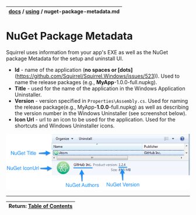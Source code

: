 | [docs](..)  / [using](.) / nuget-package-metadata.md
|:---|

# NuGet Package Metadata

Squirrel uses information from your app's EXE as well as the NuGet package Metadata for the setup and uninstall UI.

* **Id** - name of the application (**no spaces or [dots]**(https://github.com/Squirrel/Squirrel.Windows/issues/523)). Used to name the release packages (e.g., **MyApp**-1.0.0-full.nupkg).
* **Title** - used for the name of the application in the Windows Application Uninstaller.
* **Version** - version specified in `Properties\Assembly.cs`. Used for naming the release package(e.g., MyApp-**1.0.0**-full.nupkg) as well as describing the version number in the Windows Uninstaller (see screenshot below).
* **Icon Url** - url to an icon to be used for the application. Used for the shortcuts and Windows Uninstaller icons.

![](images/uninstall-app.png)

---
| Return: [Table of Contents](../readme.md) |
|----|
